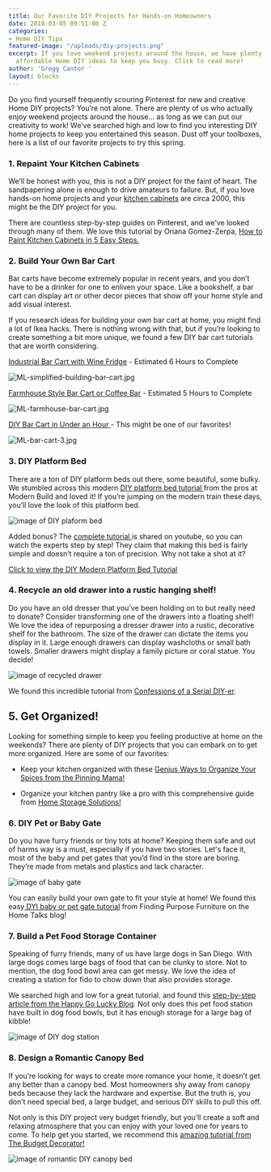 ```yaml
---
title: Our Favorite DIY Projects for Hands-on Homeowners
date: 2018-03-05 09:51:00 Z
categories:
- Home DIY Tips
featured-image: "/uploads/diy-projects.png"
excerpt: If you love weekend projects around the house, we have plenty of simple and
  affordable Home DIY ideas to keep you busy. Click to read more!
author: 'Gregg Cantor '
layout: blocks
---
```


Do you find yourself frequently scouring Pinterest for new and creative Home DIY projects? You’re not alone. There are plenty of us who actually enjoy weekend projects around the house… as long as we can put our creativity to work! We’ve searched high and low to find you interesting DIY home projects to keep you entertained this season. Dust off your toolboxes, here is a list of our favorite projects to try this spring.

### 1. Repaint Your Kitchen Cabinets

We’ll be honest with you, this is not a DIY project for the faint of heart. The sandpapering alone is enough to drive amateurs to failure. But, if you love hands-on home projects and your [kitchen cabinets](\/san-diego-custom-cabinet-construction-services) are circa 2000, this might be the DIY project for you.

There are countless step-by-step guides on Pinterest, and we’ve looked through many of them. We love this tutorial by Oriana Gomez-Zerpa, [How to Paint Kitchen Cabinets in 5 Easy Steps.](https://mykukun.com/how-to-paint-kitchen-cabinets-5-easy-steps/)

### 2. Build Your Own Bar Cart

Bar carts have become extremely popular in recent years, and you don’t have to be a drinker for one to enliven your space. Like a bookshelf, a bar cart can display art or other decor pieces that show off your home style and add visual interest.

If you research ideas for building your own bar cart at home, you might find a lot of Ikea hacks. There is nothing wrong with that, but if you’re looking to create something a bit more unique, we found a few DIY bar cart tutorials that are worth considering.

[Industrial Bar Cart with Wine Fridge](https://www.simplifiedbuilding.com/projects/diy-beverage-cart/ "Bar Cart with Wine Fridge") - Estimated 6 Hours to Complete

![ML-simplified-building-bar-cart.jpg](/uploads/ML-simplified-building-bar-cart.jpg "Simplified Bar Cart")

[Farmhouse Style Bar Cart or Coffee Bar](http://sundaywithsusie.com/2017/01/15/diy-coffee-bar-table/) - Estimated 5 Hours to Complete

![ML-farmhouse-bar-cart.jpg](/uploads/ML-farmhouse-bar-cart.jpg "Farmhouse Bar Cart")

[DIY Bar Cart in Under an Hour ](https://www.thrillist.com/lifestyle/nation/how-to-make-a-diy-custom-bar-cart-diy-plans-for-liquor-cart?media=https:https://assets3.thrillist.com/v1/image/1886690/size/tmg-facebook_share.jpg&description=I%2520picked%2520up%2520everything%2520from%2520Home%2520Depot%2520in%2520the%2520morning%2520and%2520was%2520finished%2520before%2520lunch. "DIY Bar Cart")- This might be one of our favorites!

![ML-bar-cart-3.jpg](/uploads/ML-bar-cart-3.jpg "Rustic Bar Cart")

### 3. DIY Platform Bed

There are a ton of DIY platform beds out there, some beautiful, some bulky. We stumbled across this modern [DIY platform bed tutorial ](https://www.youtube.com/watch?v=MypBizN7Y9w)from the pros at Modern Build and loved it! If you’re jumping on the modern train these days, you’ll love the look of this platform bed.

![image of DIY plaform bed](/uploads/ML-DIY-platform-bed.jpg "Your Easy DIY Platform Bed")

Added bonus? The [complete tutorial ](https://www.youtube.com/watch?v=MypBizN7Y9w)is shared on youtube, so you can watch the experts step by step! They claim that making this bed is fairly simple and doesn’t require a ton of precision. Why not take a shot at it?

[Click to view the DIY Modern Platform Bed Tutorial](https://www.youtube.com/watch?v=MypBizN7Y9w)

### 4. Recycle an old drawer into a rustic hanging shelf!

Do you have an old dresser that you’ve been holding on to but really need to donate? Consider transforming one of the drawers into a floating shelf! We love the idea of repurposing a dresser drawer into a rustic, decorative shelf for the bathroom. The size of the drawer can dictate the items you display in it. Large enough drawers can display washcloths or small bath towels. Smaller drawers might display a family picture or coral statue. You decide!

![image of recycled drawer](/uploads/ML-recycled-drawer.jpg "Recycled Drawer")

We found this incredible tutorial from [Confessions of a Serial DIY-er](https://www.confessionsofaserialdiyer.com/drawer-shelf/).

## 5. Get Organized!

Looking for something simple to keep you feeling productive at home on the weekends? There are plenty of DIY projects that you can embark on to get more organized. Here are some of our favorites:

* Keep your kitchen organized with these [Genius Ways to Organize Your Spices from the Pinning Mama!](https://www.thepinningmama.com/best-products-to-organize-kitchen/)

* Organize your kitchen pantry like a pro with this comprehensive guide from [Home Storage Solutions!](https://www.home-storage-solutions-101.com/organize-pantry.html)

### 6. DIY Pet or Baby Gate

Do you have furry friends or tiny tots at home? Keeping them safe and out of harms way is a must, especially if you have two stories. Let's face it, most of the baby and pet gates that you’d find in the store are boring. They’re made from metals and plastics and lack character.

![image of baby gate](/uploads/ml-baby-pet-gate.jpg "Baby Gate DIY Project")

You can easily build your own gate to fit your style at home! We found this easy[ DYI baby or pet gate tutorial](https://www.hometalk.com/11977039/10-minute-diy-baby-pet-gate?r=0) from Finding Purpose Furniture on the Home Talks blog!

### 7. Build a Pet Food Storage Container

Speaking of furry friends, many of us have large dogs in San Diego. With large dogs comes large bags of food that can be clunky to store. Not to mention, the dog food bowl area can get messy. We love the idea of creating a station for fido to chow down that also provides storage.

We searched high and low for a great tutorial. and found this [step-by-step article from the Happy Go Lucky Blog](https://www.happygoluckyblog.com/2015/10/diy-dog-food-station-with-storage.html). Not only does this pet food station have built in dog food bowls, but it has enough storage for a large bag of kibble!

![image of DIY dog station](/uploads/ML-diy-dog-station.jpg "DIY Dog Station for Your Furry Friends")

### 8. Design a Romantic Canopy Bed

If you’re looking for ways to create more romance your home, it doesn’t get any better than a canopy bed. Most homeowners shy away from canopy beds because they lack the hardware and expertise. But the truth is, you don’t need special bed, a large budget, and serious DIY skills to pull this off.

Not only is this DIY project very budget friendly, but you’ll create a soft and relaxing atmosphere that you can enjoy with your loved one for years to come. To help get you started, we recommend this [amazing tutorial from The Budget Decorator!](https://www.thebudgetdecorator.com/romantic-diy-canopies-on-a-budget/)

![image of romantic DIY canopy bed](/uploads/ml-romantic-canopy-bed.jpg "DIY Canopy Beds Adds Personality to Your Bedroom")
